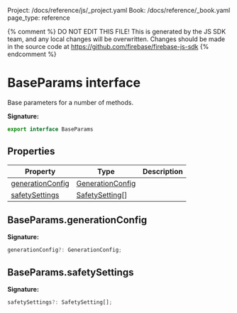 Project: /docs/reference/js/_project.yaml
Book: /docs/reference/_book.yaml
page_type: reference

{% comment %}
DO NOT EDIT THIS FILE!
This is generated by the JS SDK team, and any local changes will be
overwritten. Changes should be made in the source code at
https://github.com/firebase/firebase-js-sdk
{% endcomment %}

# BaseParams interface
Base parameters for a number of methods.

<b>Signature:</b>

```typescript
export interface BaseParams 
```

## Properties

|  Property | Type | Description |
|  --- | --- | --- |
|  [generationConfig](./ai.baseparams.md#baseparamsgenerationconfig) | [GenerationConfig](./ai.generationconfig.md#generationconfig_interface) |  |
|  [safetySettings](./ai.baseparams.md#baseparamssafetysettings) | [SafetySetting](./ai.safetysetting.md#safetysetting_interface)<!-- -->\[\] |  |

## BaseParams.generationConfig

<b>Signature:</b>

```typescript
generationConfig?: GenerationConfig;
```

## BaseParams.safetySettings

<b>Signature:</b>

```typescript
safetySettings?: SafetySetting[];
```

